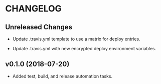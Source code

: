# CHANGELOG

Unreleased Changes
------------------

* Update .travis.yml template to use a matrix for deploy entries.

* Update .travis.yml with new encrypted deploy environment variables.

v0.1.0 (2018-07-20)
--------------------

* Added test, build, and release automation tasks.
